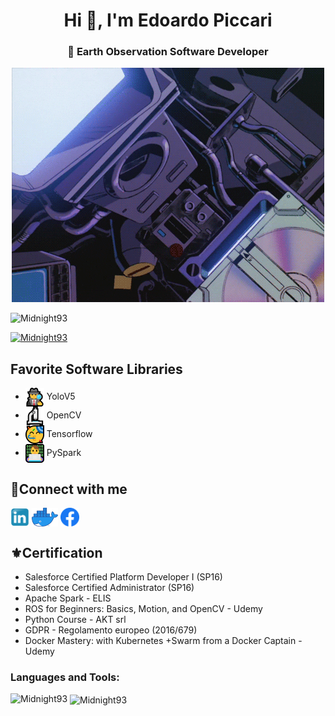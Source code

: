 <h1 align="center">Hi 🤗, I'm Edoardo Piccari</h1>
<h3 align="center">🌌 Earth Observation Software Developer</h3>

<p align="center"> <img src="./media/giphy.gif" /> </p>

<p align="left"> <img src="https://komarev.com/ghpvc/?username=Midnight93&label=Profile%20views&color=0e75b6&style=flat" alt="Midnight93" /> </p>

<p align="left"> <a href="https://github.com/ryo-ma/github-profile-trophy"><img src="https://github-profile-trophy.vercel.app/?username=Midnight93&theme=nord" alt="Midnight93" /></a> </p>

## Favorite Software Libraries

  * <a href="https://github.com/ultralytics/yolov5" target="blank"><img align="center" src="./media/ma.png" alt="123" height="30" width="-1" /></a> YoloV5
  * <a href="https://opencv.org/" target="blank"><img align="center" src="./media/micro.png" alt="123" height="30" width="-1" /></a> OpenCV
  * <a href="https://www.tensorflow.org/" target="blank"><img align="center" src="./media/tens.png" alt="123" height="30" width="-1" /></a> Tensorflow
  * <a href="https://spark.apache.org/docs/latest/api/python/" target="blank"><img align="center" src="./media/ma1.png" alt="123" height="30" width="-1" /></a> PySpark

## 🦉Connect with me 

<p align="left">
<a href="https://www.linkedin.com/in/edoardopiccari/" target="blank"><img align="center" src="./media/Linkedin_icon.png" alt="123" height="30" width="-1" /></a>
<a href="https://hub.docker.com/r/edopic/" target="blank"><img align="center" src="./media/Moby-logo.png" alt="123" height="30" width="-1" /></a>
<a href="https://www.facebook.com/edoardo.piccari.9/" target="blank"><img align="center" src="./media/Facebook_f_logo_(2019).svg" alt="123" height="30" width="-1" /></a>
</p>

## ⚜️Certification

* Salesforce Certified Platform Developer I (SP16)
* Salesforce Certified Administrator (SP16)
* Apache Spark - ELIS
* ROS for Beginners: Basics, Motion, and OpenCV - Udemy
* Python Course - AKT srl
* GDPR - Regolamento europeo (2016/679)
* Docker Mastery: with Kubernetes +Swarm from a Docker Captain - Udemy

<h3 align="left">Languages and Tools:</h3>
<p><img align="left" src="https://github-readme-stats.vercel.app/api/top-langs/?username=Midnight93&layout=compact&show_icons=true&theme=nord&count_private=true" alt="Midnight93" /></p>

<p>&nbsp;<img align="center" src="https://github-readme-stats.vercel.app/api?username=Midnight93&show_icons=true&theme=nord&count_private=true" alt="Midnight93" /></p>
